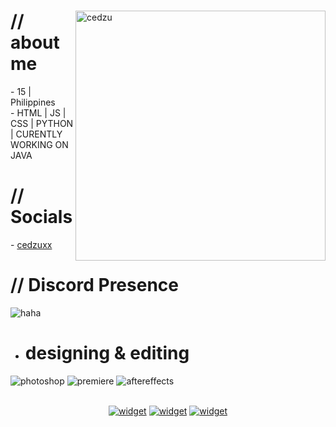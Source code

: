 
  <div>
  <img align="right" width="400" alt="cedzu" src="https://www.icegif.com/wp-content/uploads/2023/05/icegif-1001.gif"/>

  <h1>// about me</h1>
  - 15 | Philippines
  <br>
  - HTML | JS | CSS | PYTHON | CURENTLY WORKING ON JAVA

  <h1>// Socials</h1>
  - <a href = "https://souraki.xyz/ced">cedzuxx</a>
  <br>

  <h1>// Discord Presence</h1>
  
  <img src="https://lanyard.cnrad.dev/api/1216847899250524180" alt="haha">

  - <h1> designing & editing </h1>
  <img src = "https://img.shields.io/badge/adobe%20photoshop-%2331A8FF.svg?style=for-the-badge&logo=adobe%20photoshop&logoColor=white" alt = "photoshop" />
  <img src = "https://img.shields.io/badge/adobe%20premiere%20pro-%23212BDE.svg?style=for-the-badge&logo=adobe%20pr&logoColor=white" alt = "premiere" />
  <img src = "https://img.shields.io/badge/adobe%20after%20effects-%23181FA8.svg?style=for-the-badge&logo=adobe%20ae&logoColor=white" alt = "aftereffects" />
  <br>
  <br>
  </div>

  <div align="center">

  [![widget](https://invidget.switchblade.xyz/revshit)](https://discord.gg/revshit) 
  [![widget](https://invidget.switchblade.xyz/xorev)](https://discord.gg/xorev)
  [![widget](https://invidget.switchblade.xyz/souraki)](https://discord.gg/souraki)
    
  </div>
